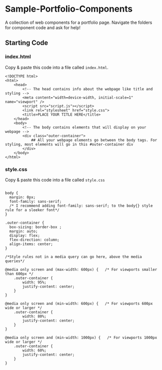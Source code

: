 # Sample-Portfolio-Components
A collection of web components for a portfolio page. Navigate the folders for component code and ask for help!

## Starting Code
### index.html
Copy & paste this code into a file called `index.html`.
```
<!DOCTYPE html>
<html>
    <head>
        <!-- The head contains info about the webpage like title and styling -->
        <meta content="width=device-width, initial-scale=1" name="viewport" />
        <script src="script.js"></script>
        <link rel="stylesheet" href="style.css">
        <title>PLACE YOUR TITLE HERE</title>
    </head>
    <body>
        <!-- The body contains elements that will display on your webpage -->
        <div class="outer-container">
            ## All your webpage elements go between the body tags. For styling, most elements will go in this #outer-container div
        </div>
    </body>
</html>
```
### style.css
Copy & paste this code into a file called `style.css`
```

body {
  margin: 0px;
  font-family: sans-serif;
  /* I recommend adding font-family: sans-serif; to the body{} style rule for a sleeker font*/
}

.outer-container {
  box-sizing: border-box ;
  margin: auto;
  display: flex;
  flex-direction: column;
  align-items: center;
} 

/*Style rules not in a media query can go here, above the media queries*/

@media only screen and (max-width: 600px) {   /* For viewports smaller than 600px */
    .outer-container {
        width: 95%;
        justify-content: center;
    }
}

@media only screen and (min-width: 600px) {   /* For viewports 600px wide or larger */
    .outer-container {
        width: 80%;
        justify-content: center;
    }
}

@media only screen and (min-width: 1000px) {   /* For viewports 1000px wide or larger */
    .outer-container {
        width: 60%;
        justify-content: center;
    }
}
```
